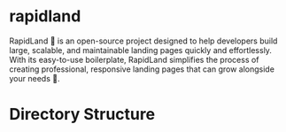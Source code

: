 # rapidland
RapidLand 🚀 is an open-source project designed to help developers build large, scalable, and maintainable landing pages quickly and effortlessly. With its easy-to-use boilerplate, RapidLand simplifies the process of creating professional, responsive landing pages that can grow alongside your needs 🌱.

# Directory Structure
